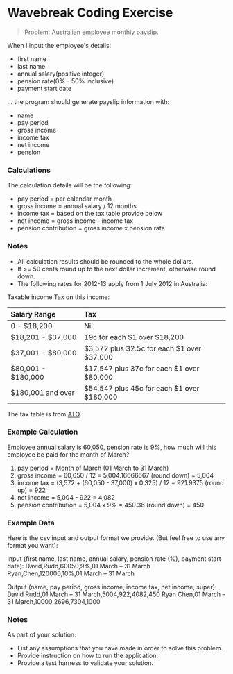 # Wavebreak Coding Exercise

> Problem: Australian employee monthly payslip.

When I input the employee's details:

- first name
- last name
- annual salary(positive integer)
- pension rate(0% - 50% inclusive)
- payment start date

... the program should generate payslip information with:

- name
- pay period
- gross income
- income tax
- net income
- pension


### Calculations

The calculation details will be the following:

- pay period = per calendar month
- gross income = annual salary / 12 months
- income tax = based on the tax table provide below
- net income = gross income - income tax
- pension contribution = gross income x pension rate


### Notes

- All calculation results should be rounded to the whole dollars.
- If >= 50 cents round up to the next dollar increment, otherwise round down.
- The following rates for 2012-13 apply from 1 July 2012 in Australia:

Taxable income Tax on this income:

| Salary Range       | Tax            |
| :----------------- | :------------- |
| 0 - $18,200        | Nil            |
| $18,201 - $37,000  | 19c for each $1 over $18,200               |
| $37,001 - $80,000  | $3,572 plus 32.5c for each $1 over $37,000 |
| $80,001 - $180,000 | $17,547 plus 37c for each $1 over $80,000  |
| $180,001 and over  | $54,547 plus 45c for each $1 over $180,000 |

The tax table is from [ATO](https://www.ato.gov.au/Rates/Individual-income-tax-rates/).


### Example Calculation

Employee annual salary is 60,050, pension rate is 9%, how much will this employee be paid for the month of March?

1. pay period = Month of March (01 March to 31 March)
2. gross income = 60,050 / 12 = 5,004.16666667 (round down) = 5,004
3. income tax = (3,572 + (60,050 - 37,000) x 0.325) / 12 = 921.9375 (round up) = 922
4. net income = 5,004 - 922 = 4,082
5. pension contribution = 5,004 x 9% = 450.36 (round down) = 450


### Example Data

Here is the csv input and output format we provide. (But feel free to use any format you want):

Input (first name, last name, annual salary, pension rate (%), payment start date):
David,Rudd,60050,9%,01 March – 31 March
Ryan,Chen,120000,10%,01 March – 31 March

Output (name, pay period, gross income, income tax, net income, super):
David Rudd,01 March – 31 March,5004,922,4082,450
Ryan Chen,01 March – 31 March,10000,2696,7304,1000

### Notes

As part of your solution:

- List any assumptions that you have made in order to solve this problem.
- Provide instruction on how to run the application.
- Provide a test harness to validate your solution.

